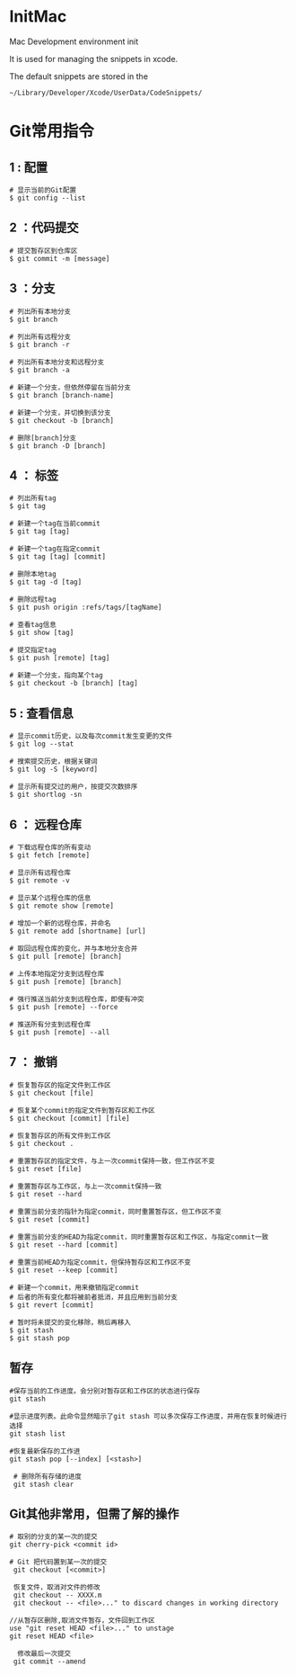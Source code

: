 # InitMac
Mac Development environment init 


It is used for managing the snippets in xcode.

The default snippets are stored in the 

`~/Library/Developer/Xcode/UserData/CodeSnippets/`

# Git常用指令


## 1 : 配置

    # 显示当前的Git配置
    $ git config --list
    
## 2 ：代码提交  

    # 提交暂存区到仓库区
    $ git commit -m [message]



## 3 ：分支

    # 列出所有本地分支
    $ git branch
    
    # 列出所有远程分支
    $ git branch -r
    
    # 列出所有本地分支和远程分支
    $ git branch -a
    
    # 新建一个分支，但依然停留在当前分支
    $ git branch [branch-name]
    
    # 新建一个分支，并切换到该分支
    $ git checkout -b [branch]
    
    # 删除[branch]分支
    $ git branch -D [branch] 

## 4 ： 标签

    # 列出所有tag
    $ git tag
    
    # 新建一个tag在当前commit
    $ git tag [tag]
    
    # 新建一个tag在指定commit
    $ git tag [tag] [commit]
    
    # 删除本地tag
    $ git tag -d [tag]
    
    # 删除远程tag
    $ git push origin :refs/tags/[tagName]
    
    # 查看tag信息
    $ git show [tag]
    
    # 提交指定tag
    $ git push [remote] [tag]
    
    # 新建一个分支，指向某个tag
    $ git checkout -b [branch] [tag]

## 5 : 查看信息

    # 显示commit历史，以及每次commit发生变更的文件
    $ git log --stat
    
    # 搜索提交历史，根据关键词
    $ git log -S [keyword]
    
    # 显示所有提交过的用户，按提交次数排序
    $ git shortlog -sn

## 6 ： 远程仓库

    # 下载远程仓库的所有变动
    $ git fetch [remote]
    
    # 显示所有远程仓库
    $ git remote -v
    
    # 显示某个远程仓库的信息
    $ git remote show [remote]
    
    # 增加一个新的远程仓库，并命名
    $ git remote add [shortname] [url]
    
    # 取回远程仓库的变化，并与本地分支合并
    $ git pull [remote] [branch]
    
    # 上传本地指定分支到远程仓库
    $ git push [remote] [branch]
    
    # 强行推送当前分支到远程仓库，即使有冲突
    $ git push [remote] --force
    
    # 推送所有分支到远程仓库
    $ git push [remote] --all

## 7 ： 撤销
    
    # 恢复暂存区的指定文件到工作区
    $ git checkout [file]
    
    # 恢复某个commit的指定文件到暂存区和工作区
    $ git checkout [commit] [file]
    
    # 恢复暂存区的所有文件到工作区
    $ git checkout .
    
    # 重置暂存区的指定文件，与上一次commit保持一致，但工作区不变
    $ git reset [file]
    
    # 重置暂存区与工作区，与上一次commit保持一致
    $ git reset --hard
    
    # 重置当前分支的指针为指定commit，同时重置暂存区，但工作区不变
    $ git reset [commit]
    
    # 重置当前分支的HEAD为指定commit，同时重置暂存区和工作区，与指定commit一致
    $ git reset --hard [commit]
    
    # 重置当前HEAD为指定commit，但保持暂存区和工作区不变
    $ git reset --keep [commit]
    
    # 新建一个commit，用来撤销指定commit
    # 后者的所有变化都将被前者抵消，并且应用到当前分支
    $ git revert [commit]
    
    # 暂时将未提交的变化移除，稍后再移入
    $ git stash
    $ git stash pop

## 暂存

	#保存当前的工作进度。会分别对暂存区和工作区的状态进行保存
	git stash
	
	#显示进度列表。此命令显然暗示了git stash 可以多次保存工作进度，并用在恢复时候进行选择
	git stash list
	
	#恢复最新保存的工作进
	git stash pop [--index] [<stash>]

 	 # 删除所有存储的进度
	 git stash clear
	
	
## Git其他非常用，但需了解的操作

    # 取别的分支的某一次的提交
    git cherry-pick <commit id>

    # Git 把代码置到某一次的提交
     git checkout [<commit>]

	 恢复文件，取消对文件的修改
	 git checkout -- XXXX.m
	 git checkout -- <file>..." to discard changes in working directory
	
	//从暂存区删除,取消文件暂存，文件回到工作区
	use "git reset HEAD <file>..." to unstage
	git reset HEAD <file>
	
	  修改最后一次提交
	 git commit --amend



